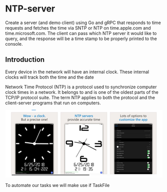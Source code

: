 # NTP-server 



Create a server (and demo client) using Go and gRPC that responds to time requests and fetches the time via SNTP or NTP on time.apple.com and time.microsoft.com.
The client can pass which NTP server it would like to query, and the response will be a time stamp to be properly printed to the console.

## Introduction 

Every device in the network will have an internal clock. These internal clocks will track both the time and the date

Network Time Protocol (NTP) is a protocol used to synchronize computer clock times in a network. It belongs to and is one of the oldest parts of the TCP/IP protocol suite. The term NTP applies to both the protocol and the client-server programs that run on computers. 



![](clock.png)


To automate our tasks we will make use if TaskFile